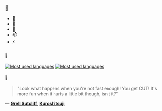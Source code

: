 ### 👋

- 🔭
- 🌱
- 💬
- 📫
- ⚡

#### 🧏

[![Most used languages](https://github-readme-stats-aynah.vercel.app/api/top-langs/?username=aynh&theme=solarized-dark&langs_count=6&layout=compact&hide_title=true)](https://github.com/anuraghazra/github-readme-stats#gh-dark-mode-only)
[![Most used languages](https://github-readme-stats-aynah.vercel.app/api/top-langs/?username=aynh&theme=solarized-light&langs_count=6&layout=compact&hide_title=true)](https://github.com/anuraghazra/github-readme-stats#gh-light-mode-only)

#### 💬

> "Look what happens when you're not fast enough! You get CUT! It's more fun when it hurts a little bit though, isn't it?"

&mdash; [**Grell Sutcliff**](https://myanimelist.net/character.php?q=Grell%20Sutcliff&cat=character), [**Kuroshitsuji**](https://myanimelist.net/search/all?q=Kuroshitsuji&cat=all)
